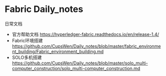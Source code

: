 # Fabric Daily_notes
日常文档
* 官方帮助文档
https://hyperledger-fabric.readthedocs.io/en/release-1.4/
* Fabric环境搭建
https://github.com/CupsWen/Daily_notes/blob/master/fabric_environment_building/Fabric_environment_building.md
* SOLO多机搭建
https://github.com/CupsWen/Daily_notes/blob/master/solo_multi-computer_construction/solo_multi-computer_construction.md
